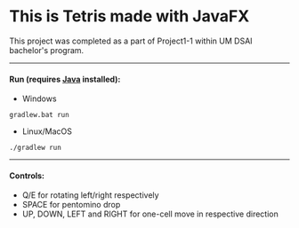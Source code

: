# This is Tetris made with JavaFX
This project was completed as a part of Project1-1 within UM DSAI bachelor's program.

---

#### Run (requires [Java](https://www.oracle.com/java/technologies/downloads/#jdk18-linux) installed):
- Windows
```console   
gradlew.bat run
```   

- Linux/MacOS
```console   
./gradlew run
```   

---

#### Controls:
- Q/E for rotating left/right respectively <br/>
- SPACE for pentomino drop <br/>
- UP, DOWN, LEFT and RIGHT for one-cell move in respective direction <br/>
